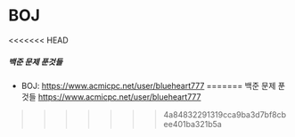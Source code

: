 # BOJ
<<<<<<< HEAD
##### 백준 문제 푼것들
* BOJ: https://www.acmicpc.net/user/blueheart777
=======
백준 문제 푼것들
https://www.acmicpc.net/user/blueheart777
>>>>>>> 4a84832291319cca9ba3d7bf8cbee401ba321b5a
